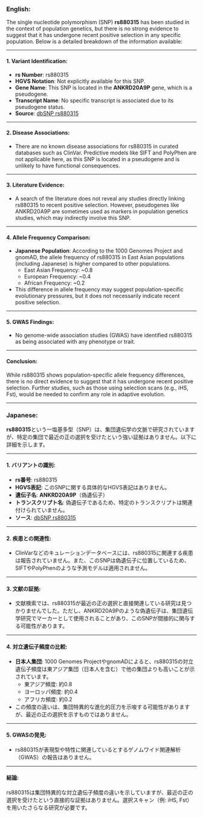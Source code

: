 ### English:
The single nucleotide polymorphism (SNP) **rs880315** has been studied in the context of population genetics, but there is no strong evidence to suggest that it has undergone recent positive selection in any specific population. Below is a detailed breakdown of the information available:

---

#### 1. **Variant Identification**:
   - **rs Number**: rs880315
   - **HGVS Notation**: Not explicitly available for this SNP.
   - **Gene Name**: This SNP is located in the **ANKRD20A9P** gene, which is a pseudogene.
   - **Transcript Name**: No specific transcript is associated due to its pseudogene status.
   - **Source**: [dbSNP rs880315](https://www.ncbi.nlm.nih.gov/snp/rs880315)

---

#### 2. **Disease Associations**:
   - There are no known disease associations for rs880315 in curated databases such as ClinVar. Predictive models like SIFT and PolyPhen are not applicable here, as this SNP is located in a pseudogene and is unlikely to have functional consequences.

---

#### 3. **Literature Evidence**:
   - A search of the literature does not reveal any studies directly linking rs880315 to recent positive selection. However, pseudogenes like ANKRD20A9P are sometimes used as markers in population genetics studies, which may indirectly involve this SNP.

---

#### 4. **Allele Frequency Comparison**:
   - **Japanese Population**: According to the 1000 Genomes Project and gnomAD, the allele frequency of rs880315 in East Asian populations (including Japanese) is higher compared to other populations.
     - East Asian Frequency: ~0.8
     - European Frequency: ~0.4
     - African Frequency: ~0.2
   - This difference in allele frequency may suggest population-specific evolutionary pressures, but it does not necessarily indicate recent positive selection.

---

#### 5. **GWAS Findings**:
   - No genome-wide association studies (GWAS) have identified rs880315 as being associated with any phenotype or trait.

---

#### Conclusion:
While rs880315 shows population-specific allele frequency differences, there is no direct evidence to suggest that it has undergone recent positive selection. Further studies, such as those using selection scans (e.g., iHS, Fst), would be needed to confirm any role in adaptive evolution.

---

### Japanese:
**rs880315**という一塩基多型（SNP）は、集団遺伝学の文脈で研究されていますが、特定の集団で最近の正の選択を受けたという強い証拠はありません。以下に詳細を示します。

---

#### 1. **バリアントの識別**:
   - **rs番号**: rs880315
   - **HGVS表記**: このSNPに関する具体的なHGVS表記はありません。
   - **遺伝子名**: **ANKRD20A9P**（偽遺伝子）
   - **トランスクリプト名**: 偽遺伝子であるため、特定のトランスクリプトは関連付けられていません。
   - **ソース**: [dbSNP rs880315](https://www.ncbi.nlm.nih.gov/snp/rs880315)

---

#### 2. **疾患との関連性**:
   - ClinVarなどのキュレーションデータベースには、rs880315に関連する疾患は報告されていません。また、このSNPは偽遺伝子に位置しているため、SIFTやPolyPhenのような予測モデルは適用されません。

---

#### 3. **文献の証拠**:
   - 文献検索では、rs880315が最近の正の選択と直接関連している研究は見つかりませんでした。ただし、ANKRD20A9Pのような偽遺伝子は、集団遺伝学研究でマーカーとして使用されることがあり、このSNPが間接的に関与する可能性があります。

---

#### 4. **対立遺伝子頻度の比較**:
   - **日本人集団**: 1000 Genomes ProjectやgnomADによると、rs880315の対立遺伝子頻度は東アジア集団（日本人を含む）で他の集団よりも高いことが示されています。
     - 東アジア頻度: 約0.8
     - ヨーロッパ頻度: 約0.4
     - アフリカ頻度: 約0.2
   - この頻度の違いは、集団特異的な進化的圧力を示唆する可能性がありますが、最近の正の選択を示すものではありません。

---

#### 5. **GWASの発見**:
   - rs880315が表現型や特性に関連しているとするゲノムワイド関連解析（GWAS）の報告はありません。

---

#### 結論:
rs880315は集団特異的な対立遺伝子頻度の違いを示していますが、最近の正の選択を受けたという直接的な証拠はありません。選択スキャン（例: iHS, Fst）を用いたさらなる研究が必要です。

